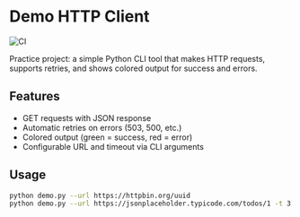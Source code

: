# Demo HTTP Client
![CI](https://github.com/rluetken-dev/demo/actions/workflows/ci.yml/badge.svg)

Practice project: a simple Python CLI tool that makes HTTP requests, 
supports retries, and shows colored output for success and errors. 

## Features
- GET requests with JSON response
- Automatic retries on errors (503, 500, etc.)
- Colored output (green = success, red = error)
- Configurable URL and timeout via CLI arguments

## Usage
```bash
python demo.py --url https://httpbin.org/uuid
python demo.py --url https://jsonplaceholder.typicode.com/todos/1 -t 3
